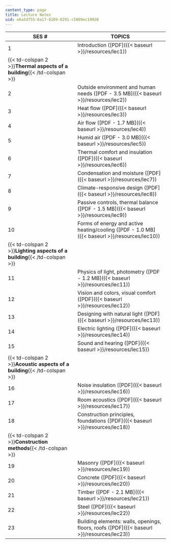 ```yaml
---
content_type: page
title: Lecture Notes
uid: e6a5d755-6a17-8209-0291-c5009ec19928
---
```


| SES # | TOPICS |
| --- | --- |
| 1 | Introduction ([PDF]({{< baseurl >}}/resources/lec1)) |
| {{< td-colspan 2 >}}**Thermal aspects of a building**{{< /td-colspan >}} ||
| 2 | Outside environment and human needs ([PDF - 3.5 MB]({{< baseurl >}}/resources/lec2)) |
| 3 | Heat flow ([PDF]({{< baseurl >}}/resources/lec3)) |
| 4 | Air flow ([PDF - 1.7 MB]({{< baseurl >}}/resources/lec4)) |
| 5 | Humid air ([PDF - 3.0 MB]({{< baseurl >}}/resources/lec5)) |
| 6 | Thermal comfort and insulation ([PDF]({{< baseurl >}}/resources/lec6)) |
| 7 | Condensation and moisture ([PDF]({{< baseurl >}}/resources/lec7)) |
| 8 | Climate-responsive design ([PDF]({{< baseurl >}}/resources/lec8)) |
| 9 | Passive controls, thermal balance ([PDF - 1.5 MB]({{< baseurl >}}/resources/lec9)) |
| 10 | Forms of energy and active heating/cooling ([PDF - 1.0 MB]({{< baseurl >}}/resources/lec10)) |
| {{< td-colspan 2 >}}**Lighting aspects of a building**{{< /td-colspan >}} ||
| 11 | Physics of light, photometry ([PDF - 1.2 MB]({{< baseurl >}}/resources/lec11)) |
| 12 | Vision and colors, visual comfort ([PDF]({{< baseurl >}}/resources/lec12)) |
| 13 | Designing with natural light ([PDF]({{< baseurl >}}/resources/lec13)) |
| 14 | Electric lighting ([PDF]({{< baseurl >}}/resources/lec14)) |
| 15 | Sound and hearing ([PDF]({{< baseurl >}}/resources/lec15)) |
| {{< td-colspan 2 >}}**Acoustic aspects of a building**{{< /td-colspan >}} ||
| 16 | Noise insulation ([PDF]({{< baseurl >}}/resources/lec16)) |
| 17 | Room acoustics ([PDF]({{< baseurl >}}/resources/lec17)) |
| 18 | Construction principles, foundations ([PDF]({{< baseurl >}}/resources/lec18)) |
| {{< td-colspan 2 >}}**Construction methods**{{< /td-colspan >}} ||
| 19 | Masonry ([PDF]({{< baseurl >}}/resources/lec19)) |
| 20 | Concrete ([PDF]({{< baseurl >}}/resources/lec20)) |
| 21 | Timber ([PDF - 2.1 MB]({{< baseurl >}}/resources/lec21)) |
| 22 | Steel ([PDF]({{< baseurl >}}/resources/lec22)) |
| 23 | Building elements: walls, openings, floors, roofs ([PDF]({{< baseurl >}}/resources/lec23))